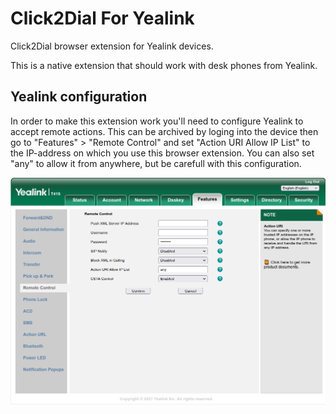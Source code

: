 # Click2Dial For Yealink

Click2Dial browser extension for Yealink devices.

This is a native extension that should work with desk phones from Yealink.

## Yealink configuration

In order to make this extension work you'll need to configure Yealink to accept remote actions.
This can be archived by loging into the device then go to "Features" > "Remote Control" and set "Action URI Allow IP List" to the IP-address on which you use this browser extension. You can also set "any" to allow it from anywhere, but be carefull with this configuration.

![Yealink Configuration](media/yealink-config.png)

